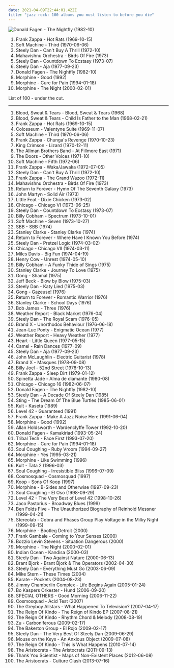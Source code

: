 ```yaml
---
date: 2021-04-09T22:44:01.422Z
title: "jazz rock: 100 albums you must listen to before you die"
---
```

![Donald Fagen - The Nightfly (1982-10)](https://img.discogs.com/n8TRA44U-Li7z0pwAK9fq1szb04=/fit-in/600x586/filters:strip_icc():format(jpeg):mode_rgb():quality(90)/discogs-images/R-2084078-1481223166-2282.jpeg.jpg "Donald Fagen - The Nightfly (1982-10)")
<ol class="albums">
<li data-cover="http://coverartarchive.org/release/bd527306-0dd8-4d99-93c4-4267ff649776/4430294983-500.jpg" data-tags="progressive rock" role="button">Frank Zappa - Hot Rats (1969-10-15)</li>
<li data-cover="http://coverartarchive.org/release/b26f4f09-a362-42db-ad7b-3f25686b4c1e/8199726377-500.jpg" data-tags="progressive rock" role="button">Soft Machine - Third (1970-06-06)</li>
<li data-cover="http://coverartarchive.org/release/3f117e8c-4bb1-3fad-92d8-f931b9102ed1/7039923170-500.jpg" data-tags="70s, steely dan, classic rock, rock" role="button">Steely Dan - Can't Buy A Thrill (1972-10)</li>
<li data-cover="https://img.discogs.com/UFh87Uai_ujOf6UQQ7uuv-_0DQY=/fit-in/450x472/filters:strip_icc():format(jpeg):mode_rgb():quality(90)/discogs-images/R-2531955-1292167778.jpeg.jpg" data-tags="fusion, jazz fusion, progressive rock" role="button">Mahavishnu Orchestra - Birds Of Fire (1973)</li>
<li data-cover="https://img.discogs.com/7idxMRMZmdYjVlxrITv-ynxh6yE=/fit-in/600x600/filters:strip_icc():format(jpeg):mode_rgb():quality(90)/discogs-images/R-10686817-1546367036-5135.jpeg.jpg" data-tags="70s" role="button">Steely Dan - Countdown To Ecstasy (1973-07)</li>
<li data-cover="https://via.placeholder.com/450" data-tags="70s, classic rock" role="button">Steely Dan - Aja (1977-09-23)</li>
<li data-cover="https://img.discogs.com/n8TRA44U-Li7z0pwAK9fq1szb04=/fit-in/600x586/filters:strip_icc():format(jpeg):mode_rgb():quality(90)/discogs-images/R-2084078-1481223166-2282.jpeg.jpg" data-tags="jazz rock, donald fagen" role="button">Donald Fagen - The Nightfly (1982-10)</li>
<li data-cover="https://img.discogs.com/ygbtWyhBA34L3aIc-x6JhsUggmY=/fit-in/600x600/filters:strip_icc():format(jpeg):mode_rgb():quality(90)/discogs-images/R-2753074-1509751324-7430.jpeg.jpg" data-tags="morphine, 90s, alternative, jazz rock" role="button">Morphine - Good (1992)</li>
<li data-cover="http://coverartarchive.org/release/1134c9a9-18eb-4930-933a-48bd0c1f0d57/22276388543-500.jpg" data-tags="jazz, 90s, low rock" role="button">Morphine - Cure for Pain (1994-01-18)</li>
<li data-cover="https://img.discogs.com/8zK5BwN0CGHQkHoEDnU7l_JJD5k=/fit-in/600x555/filters:strip_icc():format(jpeg):mode_rgb():quality(90)/discogs-images/R-16083116-1603191699-6994.jpeg.jpg" data-tags="low rock, rock, blues, jazz" role="button">Morphine - The Night (2000-02-01)</li>
</ol>
List of 100 - under the cut.
<!-- more -->

_________________

<ol class="albums">
<li data-cover="http://coverartarchive.org/release/17eeb2b9-0aa2-4403-bc94-ebb8915935c9/8386691664-500.jpg" data-tags="60s, classic rock" role="button">
Blood, Sweat & Tears - Blood, Sweat & Tears (1968)
</li>
<li data-cover="http://coverartarchive.org/release/c356512d-a989-4c39-9b6d-c8ddebd05ba4/7060783160-500.jpg" data-tags="jazz rock" role="button">
Blood, Sweat & Tears - Child Is Father to the Man (1968-02-21)
</li>
<li data-cover="http://coverartarchive.org/release/bd527306-0dd8-4d99-93c4-4267ff649776/4430294983-500.jpg" data-tags="progressive rock" role="button">
Frank Zappa - Hot Rats (1969-10-15)
</li>
<li data-cover="https://img.discogs.com/ldEhHqrAeq2lySaMb02nR34ZD3M=/fit-in/571x576/filters:strip_icc():format(jpeg):mode_rgb():quality(90)/discogs-images/R-3418965-1329946568.jpeg.jpg" data-tags="jazz rock" role="button">
Colosseum - Valentyne Suite (1969-11-07)
</li>
<li data-cover="http://coverartarchive.org/release/b26f4f09-a362-42db-ad7b-3f25686b4c1e/8199726377-500.jpg" data-tags="progressive rock" role="button">
Soft Machine - Third (1970-06-06)
</li>
<li data-cover="http://coverartarchive.org/release/dfe8805a-1dfd-4bdc-9a81-666d8a0d9331/27697121276-500.jpg" data-tags="70s, psychedelic rock, rock, zappa" role="button">
Frank Zappa - Chunga's Revenge (1970-10-23)
</li>
<li data-cover="https://img.discogs.com/yruxGBC0agsGTHL4G-b9PByPyQ0=/fit-in/600x600/filters:strip_icc():format(jpeg):mode_rgb():quality(90)/discogs-images/R-699666-1600285183-9408.jpeg.jpg" data-tags="progressive rock" role="button">
King Crimson - Lizard (1970-12-11)
</li>
<li data-cover="https://img.discogs.com/0zDuTKnrcTP4DZ41g2wyT66hL8s=/fit-in/600x594/filters:strip_icc():format(jpeg):mode_rgb():quality(90)/discogs-images/R-8993834-1552836282-5556.jpeg.jpg" data-tags="classic rock, southern rock, blues, live, rock, 70s" role="button">
The Allman Brothers Band - At Fillmore East (1971)
</li>
<li data-cover="http://coverartarchive.org/release/c4a629c9-054a-469e-9265-da9971b9196b/5909922905-500.jpg" data-tags="70s, psychedelic, psychedelic rock" role="button">
The Doors - Other Voices (1971-10)
</li>
<li data-cover="http://coverartarchive.org/release/8539d221-d0b5-4e71-84b9-517b27f10ca7/9094130109-500.jpg" data-tags="progressive rock, jazz rock" role="button">
Soft Machine - Fifth (1972-06)
</li>
<li data-cover="http://coverartarchive.org/release/1e367643-5003-4b12-8f75-28808d5c7910/3832822457-500.jpg" data-tags="jazz fusion, experimental" role="button">
Frank Zappa - Waka/Jawaka (1972-07-05)
</li>
<li data-cover="http://coverartarchive.org/release/3f117e8c-4bb1-3fad-92d8-f931b9102ed1/7039923170-500.jpg" data-tags="70s, steely dan, classic rock, rock" role="button">
Steely Dan - Can't Buy A Thrill (1972-10)
</li>
<li data-cover="http://coverartarchive.org/release/15ba2534-0275-4833-b23b-255aabdd6868/2441400256-500.jpg" data-tags="jazz fusion, jazz rock, experimental" role="button">
Frank Zappa - The Grand Wazoo (1972-11)
</li>
<li data-cover="https://img.discogs.com/UFh87Uai_ujOf6UQQ7uuv-_0DQY=/fit-in/450x472/filters:strip_icc():format(jpeg):mode_rgb():quality(90)/discogs-images/R-2531955-1292167778.jpeg.jpg" data-tags="fusion, jazz fusion, progressive rock" role="button">
Mahavishnu Orchestra - Birds Of Fire (1973)
</li>
<li data-cover="http://coverartarchive.org/release/50a74406-faad-47f9-a4b1-3926d8b8bcc8/14735233443-500.jpg" data-tags="jazz fusion, jazz, fusion" role="button">
Return to Forever - Hymn Of The Seventh Galaxy (1973)
</li>
<li data-cover="https://img.discogs.com/ZptTC1sCtmzLMO9PsjGdd_-x_1g=/fit-in/460x460/filters:strip_icc():format(jpeg):mode_rgb():quality(90)/discogs-images/R-2756745-1318445254.jpeg.jpg" data-tags="folk" role="button">
John Martyn - Solid Air (1973)
</li>
<li data-cover="https://img.discogs.com/xt2ingN9mjMcHGTT1yvPNDPEAZU=/fit-in/600x580/filters:strip_icc():format(jpeg):mode_rgb():quality(90)/discogs-images/R-731129-1166037349.jpeg.jpg" data-tags="r&b" role="button">
Little Feat - Dixie Chicken (1973-02)
</li>
<li data-cover="http://coverartarchive.org/release/2af5b8c9-e8e3-4d68-9397-fa1eb68eb894/18421617481-500.jpg" data-tags="jazz rock" role="button">
Chicago - Chicago VI (1973-06-25)
</li>
<li data-cover="https://img.discogs.com/7idxMRMZmdYjVlxrITv-ynxh6yE=/fit-in/600x600/filters:strip_icc():format(jpeg):mode_rgb():quality(90)/discogs-images/R-10686817-1546367036-5135.jpeg.jpg" data-tags="70s" role="button">
Steely Dan - Countdown To Ecstasy (1973-07)
</li>
<li data-cover="https://img.discogs.com/Qb7Yy2NFaTqIwqDxfCV2o-Z-zVc=/fit-in/300x300/filters:strip_icc():format(jpeg):mode_rgb():quality(90)/discogs-images/R-6602833-1422894843-6069.jpeg.jpg" data-tags="fusion, jazz fusion, jazz rock" role="button">
Billy Cobham - Spectrum (1973-10-01)
</li>
<li data-cover="https://img.discogs.com/cfc9e7fd50d7c9c08931869b95f6849a01d0635d/images/spacer.gif" data-tags="progressive rock, jazz, jazz rock" role="button">
Soft Machine - Seven (1973-10-27)
</li>
<li data-cover="https://img.discogs.com/05A1eJPG3tjPxX_s0kB99Od_eec=/fit-in/600x600/filters:strip_icc():format(jpeg):mode_rgb():quality(90)/discogs-images/R-4542505-1538064643-5609.jpeg.jpg" data-tags="progressive rock, jazz rock" role="button">
SBB - SBB (1974)
</li>
<li data-cover="https://img.discogs.com/-TKK4delTOWaUxCEPI5UIlGp-fc=/fit-in/600x450/filters:strip_icc():format(jpeg):mode_rgb():quality(90)/discogs-images/R-7039125-1442219477-6464.jpeg.jpg" data-tags="funk, jazz, fusion, bass" role="button">
Stanley Clarke - Stanley Clarke (1974)
</li>
<li data-cover="http://coverartarchive.org/release/5022e9d0-a1b2-4188-aea7-f19e1fe997a4/4105911297-500.jpg" data-tags="jazz fusion" role="button">
Return to Forever - Where Have I Known You Before (1974)
</li>
<li data-cover="http://coverartarchive.org/release/27abd372-c117-4daf-ae69-23210936ecf7/21017478383-500.jpg" data-tags="70s, classic rock" role="button">
Steely Dan - Pretzel Logic (1974-03-02)
</li>
<li data-cover="https://img.discogs.com/IxyplBkTmjLylzdCSmRhMWM8JNI=/fit-in/600x600/filters:strip_icc():format(jpeg):mode_rgb():quality(90)/discogs-images/R-7720117-1447423717-9946.jpeg.jpg" data-tags="classic rock, jazz rock" role="button">
Chicago - Chicago VII (1974-03-11)
</li>
<li data-cover="http://coverartarchive.org/release/a693e5f2-42c8-4f59-a670-f3aff6586fe5/13486638538-500.jpg" data-tags="jazz, jazz fusion, electric miles" role="button">
Miles Davis - Big Fun (1974-04-19)
</li>
<li data-cover="https://img.discogs.com/vPH7WtUXT4rerWaJQw0pTp6aTqM=/fit-in/600x594/filters:strip_icc():format(jpeg):mode_rgb():quality(90)/discogs-images/R-2058273-1261432987.jpeg.jpg" data-tags="experimental, progressive rock, prog rock, rio, rock in opposition" role="button">
Henry Cow - Unrest (1974-05-10)
</li>
<li data-cover="http://coverartarchive.org/release/7d01bdf2-17a1-4dce-be03-0b5ffc644cb3/11401911656-500.jpg" data-tags="jazz, fusion, funk, jazz rock" role="button">
Billy Cobham - A Funky Thide of Sings (1975)
</li>
<li data-cover="https://img.discogs.com/SpookmWADj1V2SK34mhWrRptNjU=/fit-in/600x597/filters:strip_icc():format(jpeg):mode_rgb():quality(90)/discogs-images/R-2053284-1261124529.jpeg.jpg" data-tags="jazz rock, jazz, fusion" role="button">
Stanley Clarke - Journey To Love (1975)
</li>
<li data-cover="http://coverartarchive.org/release/294ebe8b-5ee1-3dc9-9698-2a4881d432c8/1268961940-500.jpg" data-tags="progressive rock, jazz rock" role="button">
Gong - Shamal (1975)
</li>
<li data-cover="https://img.discogs.com/F_PpNjjNEZPo3pSL97LApvoxhJU=/fit-in/600x590/filters:strip_icc():format(jpeg):mode_rgb():quality(90)/discogs-images/R-7016529-1572163829-8011.jpeg.jpg" data-tags="fusion" role="button">
Jeff Beck - Blow by Blow (1975-03)
</li>
<li data-cover="https://img.discogs.com/QuHeoohW5EFoaCs929vlJz99qYc=/fit-in/308x293/filters:strip_icc():format(jpeg):mode_rgb():quality(90)/discogs-images/R-4299661-1361111039-6210.jpeg.jpg" data-tags="70s, steely dan, classic rock, jazz rock" role="button">
Steely Dan - Katy Lied (1975-03)
</li>
<li data-cover="http://coverartarchive.org/release/9a4632b9-cbda-4259-af9c-215e9127f14a/18265508947-500.jpg" data-tags="progressive" role="button">
Gong - Gazeuse! (1976)
</li>
<li data-cover="http://coverartarchive.org/release/87a1d771-e4b9-4c90-8c8b-f4a3e15187fd/3987903596-500.jpg" data-tags="jazz fusion, fusion" role="button">
Return to Forever - Romantic Warrior (1976)
</li>
<li data-cover="https://img.discogs.com/tSGbJ9esxokOZOQORPKleBNGOjo=/fit-in/320x320/filters:strip_icc():format(jpeg):mode_rgb():quality(90)/discogs-images/R-3638369-1338386921-8466.jpeg.jpg" data-tags="jazz fusion, jazz, bass" role="button">
Stanley Clarke - School Days (1976)
</li>
<li data-cover="http://coverartarchive.org/release/71fcbad8-7328-40bc-bb72-54b2c7f5c9e1/4020429583-500.jpg" data-tags="jazz, funk" role="button">
Bob James - Three (1976)
</li>
<li data-cover="https://img.discogs.com/Lqi0FlOkjCdBSpOBQlXqURgU1oI=/fit-in/500x500/filters:strip_icc():format(jpeg):mode_rgb():quality(90)/discogs-images/R-4939913-1380041719-7816.jpeg.jpg" data-tags="jazz, fusion" role="button">
Weather Report - Black Market (1976-04)
</li>
<li data-cover="https://via.placeholder.com/450" data-tags="classic rock" role="button">
Steely Dan - The Royal Scam (1976-05)
</li>
<li data-cover="http://coverartarchive.org/release/2f023bc1-1835-4199-8652-fe775dfa51d2/17372973548-500.jpg" data-tags="progressive rock, fusion, jazz fusion" role="button">
Brand X - Unorthodox Behaviour (1976-06-18)
</li>
<li data-cover="http://coverartarchive.org/release/d48a935b-a73a-49ea-8847-43e471b8481b/2716299852-500.jpg" data-tags="fusion, jazz fusion" role="button">
Jean-Luc Ponty - Enigmatic Ocean (1977)
</li>
<li data-cover="http://coverartarchive.org/release/8b5c22c6-f712-489e-9a1d-6cb235cb7c50/21859761852-500.jpg" data-tags="jazz, fusion, jazz fusion" role="button">
Weather Report - Heavy Weather (1977)
</li>
<li data-cover="https://img.discogs.com/vycQL72qsloB2hiE8mzb3LLRe8M=/fit-in/600x600/filters:strip_icc():format(jpeg):mode_rgb():quality(90)/discogs-images/R-9647730-1484164037-4884.jpeg.jpg" data-tags="hard rock, classic rock" role="button">
Heart - Little Queen (1977-05-15)
</li>
<li data-cover="https://img.discogs.com/k5w_JOHx5-ywuwt8ySq6mezwZ98=/fit-in/600x597/filters:strip_icc():format(jpeg):mode_rgb():quality(90)/discogs-images/R-2039388-1568891901-4836.jpeg.jpg" data-tags="progressive rock" role="button">
Camel - Rain Dances (1977-09)
</li>
<li data-cover="https://via.placeholder.com/450" data-tags="70s, classic rock" role="button">
Steely Dan - Aja (1977-09-23)
</li>
<li data-cover="https://img.discogs.com/Wd6Hp3tcXC-n9U2QSGcnALVsaLE=/fit-in/600x600/filters:strip_icc():format(jpeg):mode_rgb():quality(90)/discogs-images/R-2623868-1461839493-9152.jpeg.jpg" data-tags="fusion, jazz rock, jazz fusion" role="button">
John McLaughlin - Electric Guitarist (1978)
</li>
<li data-cover="https://img.discogs.com/6TkzviBaGhLWVRHhv7IOSzmykmg=/fit-in/600x599/filters:strip_icc():format(jpeg):mode_rgb():quality(90)/discogs-images/R-1519291-1225648619.jpeg.jpg" data-tags="fusion, jazz rock, progressive rock" role="button">
Brand X - Masques (1978-09-08)
</li>
<li data-cover="http://coverartarchive.org/release/07659b32-36b3-4ff8-91c3-7c9edbe6c4a5/1339538879-500.jpg" data-tags="classic rock" role="button">
Billy Joel - 52nd Street (1978-10-13)
</li>
<li data-cover="http://coverartarchive.org/release/a1f76081-92a2-4c1b-957b-b16c83808df6/8600031514-500.jpg" data-tags="progressive rock, experimental rock" role="button">
Frank Zappa - Sleep Dirt (1979-01-12)
</li>
<li data-cover="http://coverartarchive.org/release/7db46ac6-b711-4bfb-bd19-5af586467afe/1544402912-500.jpg" data-tags="rock, progressive rock, argentina, rock argentino, progressive, jazz rock" role="button">
Spinetta Jade - Alma de diamante (1980-08)
</li>
<li data-cover="https://img.discogs.com/IxyplBkTmjLylzdCSmRhMWM8JNI=/fit-in/600x600/filters:strip_icc():format(jpeg):mode_rgb():quality(90)/discogs-images/R-7720117-1447423717-9946.jpeg.jpg" data-tags="pop, rock, 80s, usa, aor, jazz rock, male vocalists, brass rock, american group" role="button">
Chicago - Chicago 16 (1982-06-07)
</li>
<li data-cover="https://img.discogs.com/n8TRA44U-Li7z0pwAK9fq1szb04=/fit-in/600x586/filters:strip_icc():format(jpeg):mode_rgb():quality(90)/discogs-images/R-2084078-1481223166-2282.jpeg.jpg" data-tags="jazz rock, donald fagen" role="button">
Donald Fagen - The Nightfly (1982-10)
</li>
<li data-cover="http://coverartarchive.org/release/7cde51c2-2bbd-47bb-a58b-06d713561880/9724695825-500.jpg" data-tags="steely dan" role="button">
Steely Dan - A Decade Of Steely Dan (1985)
</li>
<li data-cover="https://img.discogs.com/qBCdt-xkerOdrRjWVqULRJloMO8=/fit-in/350x350/filters:strip_icc():format(jpeg):mode_rgb():quality(90)/discogs-images/R-4581940-1369048717-8651.png.jpg" data-tags="sting, 80s" role="button">
Sting - The Dream Of The Blue Turtles (1985-06-01)
</li>
<li data-cover="http://coverartarchive.org/release/472e976c-289c-4807-8ca3-add1d265d8fd/12618704033-500.jpg" data-tags="classic rock, rock, 80s, punk, alternative rock, progressive rock, new wave, jazz rock, polish, kult, kult kaseta, mlynasss" role="button">
Kult - Kaseta (1989)
</li>
<li data-cover="https://img.discogs.com/6LTEck3UvabnY-klD0k6GEuuMkY=/fit-in/600x600/filters:strip_icc():format(jpeg):mode_rgb():quality(90)/discogs-images/R-3234455-1379266216-3651.jpeg.jpg" data-tags="pop, rock, 80s, british, new wave, contemporary, funk, bass, jazz rock, slap, lasso the moon, rca recording" role="button">
Level 42 - Guaranteed (1991)
</li>
<li data-cover="https://img.discogs.com/HL3z-D4sfWoWsVR9BzTtM6_Oh3c=/fit-in/600x607/filters:strip_icc():format(jpeg):mode_rgb():quality(90)/discogs-images/R-11892979-1527710498-5704.jpeg.jpg" data-tags="rock, 80s, experimental, singer-songwriter, jazz fusion, 90s, progressive, oldies, jazz rock, male vocalists, guitar virtuoso, zappa, 1980s, albums to get, znebula, f zappa" role="button">
Frank Zappa - Make A Jazz Noise Here (1991-06-04)
</li>
<li data-cover="https://img.discogs.com/ygbtWyhBA34L3aIc-x6JhsUggmY=/fit-in/600x600/filters:strip_icc():format(jpeg):mode_rgb():quality(90)/discogs-images/R-2753074-1509751324-7430.jpeg.jpg" data-tags="morphine, 90s, alternative, jazz rock" role="button">
Morphine - Good (1992)
</li>
<li data-cover="http://coverartarchive.org/release/f0490e00-bf5f-45ce-b977-8e89dbb5d6b2/8120138180-500.jpg" data-tags="fusion" role="button">
Allan Holdsworth - Wardenclyffe Tower (1992-10-20)
</li>
<li data-cover="https://img.discogs.com/Mh96c7ga2G_xNER8aViA-ERGkOo=/fit-in/600x605/filters:strip_icc():format(jpeg):mode_rgb():quality(90)/discogs-images/R-8007100-1453367696-1033.jpeg.jpg" data-tags="jazz, jazz-rock" role="button">
Donald Fagen - Kamakiriad (1993-05-24)
</li>
<li data-cover="http://coverartarchive.org/release/efbc4aa6-bc59-4952-a55c-afc7da615a48/10495299547-500.jpg" data-tags="jazz fusion, jazz rock" role="button">
Tribal Tech - Face First (1993-07-20)
</li>
<li data-cover="http://coverartarchive.org/release/1134c9a9-18eb-4930-933a-48bd0c1f0d57/22276388543-500.jpg" data-tags="jazz, 90s, low rock" role="button">
Morphine - Cure for Pain (1994-01-18)
</li>
<li data-cover="http://coverartarchive.org/release/abc49b59-0c11-4651-9262-7316bda4c158/9825046782-500.jpg" data-tags="alternative, 90s" role="button">
Soul Coughing - Ruby Vroom (1994-09-27)
</li>
<li data-cover="https://img.discogs.com/pEkA8NMhit904bjmJXAfE8BuKhw=/fit-in/350x350/filters:strip_icc():format(jpeg):mode_rgb():quality(90)/discogs-images/R-3546778-1334755331.jpeg.jpg" data-tags="morphine" role="button">
Morphine - Yes (1995-03-21)
</li>
<li data-cover="https://img.discogs.com/HAB4QlZ_hN89esigwNuIxBr5Ino=/fit-in/525x467/filters:strip_icc():format(jpeg):mode_rgb():quality(90)/discogs-images/R-6028103-1409195843-3497.jpeg.jpg" data-tags="alternative, rock" role="button">
Morphine - Like Swimming (1996)
</li>
<li data-cover="http://coverartarchive.org/release/9178dc60-2558-4f6b-9c62-a5cb5ac695c6/12618598246-500.jpg" data-tags="fantastic, polish, kult" role="button">
Kult - Tata 2 (1996-03)
</li>
<li data-cover="https://img.discogs.com/Img-_OVQGzc_ouQJFXUdIVb8P70=/fit-in/600x594/filters:strip_icc():format(jpeg):mode_rgb():quality(90)/discogs-images/R-197687-1250854872.jpeg.jpg" data-tags="experimental, alternative, 90s" role="button">
Soul Coughing - Irresistible Bliss (1996-07-09)
</li>
<li data-cover="https://img.discogs.com/Xa9IafuYjTnr_MGXOv2B6XSnVN0=/fit-in/600x594/filters:strip_icc():format(jpeg):mode_rgb():quality(90)/discogs-images/R-5249179-1575023337-6885.jpeg.jpg" data-tags="fusion, jazz fusion, jazz rock" role="button">
Cosmosquad - Cosmosquad (1997)
</li>
<li data-cover="http://coverartarchive.org/release/55b4d834-4916-4530-a184-f10f899e138e/20794420950-500.jpg" data-tags="chillout, downtempo" role="button">
Koop - Sons Of Koop (1997)
</li>
<li data-cover="https://img.discogs.com/ubF0BjfHDn8BWvlwpfOLIFg_9aA=/fit-in/600x592/filters:strip_icc():format(jpeg):mode_rgb():quality(90)/discogs-images/R-4628244-1370385662-4244.jpeg.jpg" data-tags="blues rock" role="button">
Morphine - B-Sides and Otherwise (1997-09-23)
</li>
<li data-cover="http://coverartarchive.org/release/af659b98-1ef9-42de-a1a9-813d7583306f/9356551936-500.jpg" data-tags="alternative, 90s, soul coughing" role="button">
Soul Coughing - El Oso (1998-09-29)
</li>
<li data-cover="http://coverartarchive.org/release/4498095f-3750-4d31-938e-486fe163de0a/7037698301-500.jpg" data-tags="rock, 80s" role="button">
Level 42 - The Very Best of Level 42 (1998-10-26)
</li>
<li data-cover="https://img.discogs.com/mmQpQDT8WuGzrOtW8hEye0Yag0M=/fit-in/600x600/filters:strip_icc():format(jpeg):mode_rgb():quality(90)/discogs-images/R-3845073-1589600895-8180.jpeg.jpg" data-tags="jazz, jazzbass" role="button">
Jaco Pastorius - Broadway Blues (1999)
</li>
<li data-cover="https://img.discogs.com/cy1QuN1y3llA4g4x3pT9K664W3A=/fit-in/600x1090/filters:strip_icc():format(jpeg):mode_rgb():quality(90)/discogs-images/R-12370389-1533895402-8057.jpeg.jpg" data-tags="piano rock" role="button">
Ben Folds Five - The Unauthorized Biography of Reinhold Messner (1999-04-21)
</li>
<li data-cover="http://coverartarchive.org/release/cc718e39-9f0b-3c63-aa69-7ecd272ab0f7/11484379007-500.jpg" data-tags="post-rock" role="button">
Stereolab - Cobra and Phases Group Play Voltage in the Milky Night (1999-09-15)
</li>
<li data-cover="http://coverartarchive.org/release/50cfa963-2bf1-4463-a53d-b68732d24ac9/16283728061-500.jpg" data-tags="jazz rock" role="button">
Morphine - Bootleg Detroit (2000)
</li>
<li data-cover="https://img.discogs.com/ifVoE3tAkmpH_PoVPGBlOK1O0WA=/fit-in/591x597/filters:strip_icc():format(jpeg):mode_rgb():quality(90)/discogs-images/R-4674254-1371842100-2080.jpeg.jpg" data-tags="fusion" role="button">
Frank Gambale - Coming to Your Senses (2000)
</li>
<li data-cover="https://img.discogs.com/2en8E7y35r2PN3_VfnyQfeKNUYY=/fit-in/500x500/filters:strip_icc():format(jpeg):mode_rgb():quality(90)/discogs-images/R-1044416-1488366595-8539.jpeg.jpg" data-tags="progressive rock, jazz rock" role="button">
Bozzio Levin Stevens - Situation Dangerous (2000)
</li>
<li data-cover="https://img.discogs.com/8zK5BwN0CGHQkHoEDnU7l_JJD5k=/fit-in/600x555/filters:strip_icc():format(jpeg):mode_rgb():quality(90)/discogs-images/R-16083116-1603191699-6994.jpeg.jpg" data-tags="low rock, rock, blues, jazz" role="button">
Morphine - The Night (2000-02-01)
</li>
<li data-cover="http://coverartarchive.org/release/4d3e11a4-d2a5-4ac4-b853-fba851c5bb36/12533868275-500.jpg" data-tags="fusion, jazz rock" role="button">
Indian Ocean - Kandisa (2000-03)
</li>
<li data-cover="https://img.discogs.com/-fdhbN1BEUnnsLZyJ5n2PgOizds=/fit-in/500x500/filters:strip_icc():format(jpeg):mode_rgb():quality(90)/discogs-images/R-5567727-1396770793-4134.jpeg.jpg" data-tags="jazz" role="button">
Steely Dan - Two Against Nature (2000-06-13)
</li>
<li data-cover="http://coverartarchive.org/release/d4ec20ec-fdbc-46ab-ad04-906eee7d7857/19928196145-500.jpg" data-tags="rock, indie rock, groovy, jazz rock, fresh, desert rock, primary, bb, alive, chillout rock, portalternativo, sun stoner" role="button">
Brant Bjork - Brant Bjork & The Operators (2002-04-30)
</li>
<li data-cover="http://coverartarchive.org/release/b6f5ea90-34f1-4596-a327-a23931f50b39/7259960835-500.jpg" data-tags="classic rock, 00s, rock, progressive rock" role="button">
Steely Dan - Everything Must Go (2003-06-09)
</li>
<li data-cover="http://coverartarchive.org/release/4d076aaf-c22e-4796-afaa-1b9f4cbacab1/27486170532-500.jpg" data-tags="jazz guitar" role="button">
Mike Stern - These Times (2004)
</li>
<li data-cover="http://coverartarchive.org/release/c76019bb-3ee9-31ef-838f-0ee2a0a857e6/8039861546-500.jpg" data-tags="indie rock" role="button">
Karate - Pockets (2004-08-23)
</li>
<li data-cover="http://coverartarchive.org/release/2ba9d443-ecb0-4807-b2ac-48f107bc97b4/27575795953-500.jpg" data-tags="alternative rock" role="button">
Jimmy Chamberlin Complex - Life Begins Again (2005-01-24)
</li>
<li data-cover="https://img.discogs.com/79p13npAMCu7cPTGCYJAsKCSRwk=/fit-in/600x600/filters:strip_icc():format(jpeg):mode_rgb():quality(90)/discogs-images/R-463671-1432890120-5986.jpeg.jpg" data-tags="rock, swedish, scandinavian, jazz fusion, nordic, jazz rock, sweden, scandinavia, i own this album, svenskprov" role="button">
Bo Kaspers Orkester - Hund (2006-09-20)
</li>
<li data-cover="https://img.discogs.com/Hpoy2ZuNo6mymu44awKdn21OXRk=/fit-in/500x500/filters:strip_icc():format(jpeg):mode_rgb():quality(90)/discogs-images/R-4661248-1371411518-8203.jpeg.jpg" data-tags="instrumental, post-rock, japanese rock, jazz rock, jam" role="button">
SPECIAL OTHERS - Good Morning (2006-11-22)
</li>
<li data-cover="https://img.discogs.com/SPf3STWGwBhhrD8kOeH02N7zk6w=/fit-in/500x500/filters:strip_icc():format(jpeg):mode_rgb():quality(90)/discogs-images/R-3133623-1317317258.jpeg.jpg" data-tags="fusion, progressive jazz, jazz rock" role="button">
Cosmosquad - Acid Test (2007)
</li>
<li data-cover="http://coverartarchive.org/release/a1302a8b-74ce-46c7-9854-d5f0a6d1cbad/3005137272-500.jpg" data-tags="jazz rock, jazz-rock" role="button">
The Greyboy Allstars - What Happened To Television? (2007-04-17)
</li>
<li data-cover="https://via.placeholder.com/450" data-tags="jazz rock" role="button">
The Reign Of Kindo - The Reign of Kindo EP (2007-08-21)
</li>
<li data-cover="http://coverartarchive.org/release/9da3f37e-3f59-44f9-b8f2-4542e6ed4889/14378997451-500.jpg" data-tags="indie, jazz, rock, art rock, progressive, piano rock, jazz rock, the perfect album" role="button">
The Reign Of Kindo - Rhythm Chord & Melody (2008-08-19)
</li>
<li data-cover="http://coverartarchive.org/release/14a1847e-271c-43da-80a6-582e34f44f0a/15238083863-500.jpg" data-tags="experimental" role="button">
Zu - Carboniferous (2009-02-17)
</li>
<li data-cover="https://img.discogs.com/s7WwA5Z2Np0SAFClvWVOxt3kg6A=/fit-in/580x572/filters:strip_icc():format(jpeg):mode_rgb():quality(90)/discogs-images/R-1787616-1254013041.jpeg.jpg" data-tags="blues rock" role="button">
The Bakerton Group - El Rojo (2009-02-17)
</li>
<li data-cover="http://coverartarchive.org/release/7615b58e-c23d-496e-a6e0-a67c04ef9604/21317231026-500.jpg" data-tags="classic rock, jazz rock" role="button">
Steely Dan - The Very Best Of Steely Dan (2009-06-29)
</li>
<li data-cover="http://coverartarchive.org/release/2834da38-0288-4f94-91e4-8250ebc62da6/12393843588-500.jpg" data-tags="jazz" role="button">
Mouse on the Keys - An Anxious Object (2009-07-08)
</li>
<li data-cover="http://coverartarchive.org/release/a3a180e1-e9d6-4f92-b116-480953f79ebc/21259858774-500.jpg" data-tags="jazz, jazz rock" role="button">
The Reign Of Kindo - This is What Happens (2010-07-14)
</li>
<li data-cover="http://coverartarchive.org/release/4adc7049-c1a6-41bb-99b1-eafc33cac370/20892309017-500.jpg" data-tags="progressive rock, jazz fusion, jazz rock" role="button">
The Aristocrats - The Aristocrats (2011-09-13)
</li>
<li data-cover="http://coverartarchive.org/release/b38067d7-5b43-4e96-8596-7ec8ff64c419/6779873663-500.jpg" data-tags="progressive rock" role="button">
Thank You Scientist - Maps of Non-Existent Places (2012-06-08)
</li>
<li data-cover="http://coverartarchive.org/release/c7ae7bd2-0095-4d81-ade0-85e5a03918c6/4707907716-500.jpg" data-tags="progressive rock, fusion" role="button">
The Aristocrats - Culture Clash (2013-07-16)
</li>
</ol>